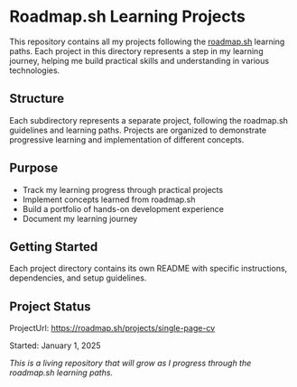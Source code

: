 # Roadmap.sh Learning Projects

This repository contains all my projects following the [roadmap.sh](https://roadmap.sh) learning paths. Each project in this directory represents a step in my learning journey, helping me build practical skills and understanding in various technologies.

## Structure

Each subdirectory represents a separate project, following the roadmap.sh guidelines and learning paths. Projects are organized to demonstrate progressive learning and implementation of different concepts.

## Purpose

- Track my learning progress through practical projects
- Implement concepts learned from roadmap.sh
- Build a portfolio of hands-on development experience
- Document my learning journey

## Getting Started

Each project directory contains its own README with specific instructions, dependencies, and setup guidelines.

## Project Status
ProjectUrl: https://roadmap.sh/projects/single-page-cv

Started: January 1, 2025

*This is a living repository that will grow as I progress through the roadmap.sh learning paths.*
